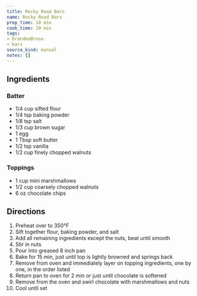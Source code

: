```yaml
---
title: Rocky Road Bars
name: Rocky Road Bars
prep_time: 10 min
cook_time: 20 min
tags:
- GrandmaBrose
- bars
source_kind: manual
notes: []
---
```


## Ingredients
### Batter
- 1/4 cup sifted flour
- 1/4 tsp baking powder
- 1/8 tsp salt
- 1/3 cup brown sugar
- 1 egg
- 1 Tbsp soft butter
- 1/2 tsp vanilla
- 1/2 cup finely chopped walnuts

### Toppings
- 1 cup mini marshmallows
- 1/2 cup coarsely chopped walnuts
- 6 oz chocolate chips


## Directions
1. Preheat over to 350°F
2. Sift together flour, baking powder, and salt
3. Add all remaining ingredients except the nuts, beat until smooth
4. Stir in nuts
5. Pour into greased 8 inch pan
6. Bake for 15 min, just until top is lightly browned and springs back
7. Remove from oven and immediately layer on topping ingredients, one by one, in the order listed
8. Return pan to oven for 2 min or just until chocolate is softened
9. Remove from the oven and swirl chocolate with marshmallows and nuts
10. Cool until set
